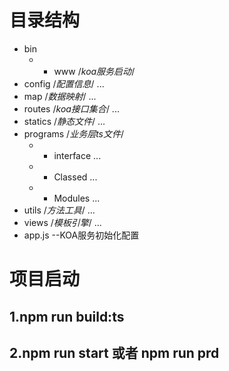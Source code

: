 
# 目录结构
* bin
    * * www  /*koa服务启动*/
* config    /*配置信息*/
    ...
* map       /*数据映射*/
    ...
* routes     /*koa接口集合*/
    ...
* statics   /*静态文件*/
    ...
* programs      /*业务层ts文件*/
    * * interface
        ...
    * * Classed
        ...
    * * Modules
        ...
* utils  /*方法工具*/
    ...
* views  /*模板引擎*/
    ...
* app.js --KOA服务初始化配置

# 项目启动
 ## 1.npm run build:ts
 ## 2.npm run start 或者 npm run prd



